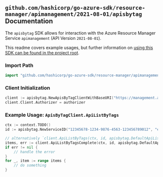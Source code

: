 
## `github.com/hashicorp/go-azure-sdk/resource-manager/apimanagement/2021-08-01/apisbytag` Documentation

The `apisbytag` SDK allows for interaction with the Azure Resource Manager Service `apimanagement` (API Version `2021-08-01`).

This readme covers example usages, but further information on [using this SDK can be found in the project root](https://github.com/hashicorp/go-azure-sdk/tree/main/docs).

### Import Path

```go
import "github.com/hashicorp/go-azure-sdk/resource-manager/apimanagement/2021-08-01/apisbytag"
```


### Client Initialization

```go
client := apisbytag.NewApisByTagClientWithBaseURI("https://management.azure.com")
client.Client.Authorizer = authorizer
```


### Example Usage: `ApisByTagClient.ApiListByTags`

```go
ctx := context.TODO()
id := apisbytag.NewServiceID("12345678-1234-9876-4563-123456789012", "example-resource-group", "serviceValue")

// alternatively `client.ApiListByTags(ctx, id, apisbytag.DefaultApiListByTagsOperationOptions())` can be used to do batched pagination
items, err := client.ApiListByTagsComplete(ctx, id, apisbytag.DefaultApiListByTagsOperationOptions())
if err != nil {
	// handle the error
}
for _, item := range items {
	// do something
}
```
